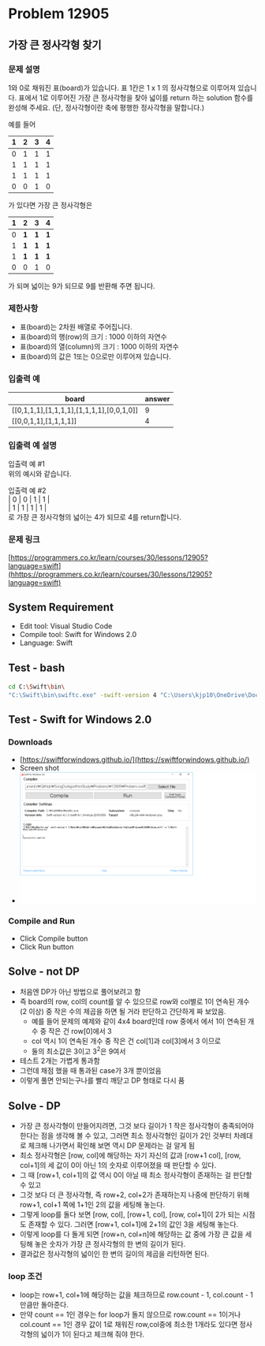 # Problem 12905

## 가장 큰 정사각형 찾기

### 문제 설명

1와 0로 채워진 표(board)가 있습니다. 표 1칸은 1 x 1 의 정사각형으로 이루어져 있습니다. 표에서 1로 이루어진 가장 큰 정사각형을 찾아 넓이를 return 하는 solution 함수를 완성해 주세요. (단, 정사각형이란 축에 평행한 정사각형을 말합니다.)

예를 들어

|1|2|3|4|
|-|-|-|-|
|0|1|1|1|
|1|1|1|1|
|1|1|1|1|
|0|0|1|0|

가 있다면 가장 큰 정사각형은

|1|2|3|4|
|-|-|-|-|
|0|**1**|**1**|**1**|
|1|**1**|**1**|**1**|
|1|**1**|**1**|**1**|
|0|0|1|0|

가 되며 넓이는 9가 되므로 9를 반환해 주면 됩니다.

### 제한사항

- 표(board)는 2차원 배열로 주어집니다.
- 표(board)의 행(row)의 크기 : 1000 이하의 자연수
- 표(board)의 열(column)의 크기 : 1000 이하의 자연수
- 표(board)의 값은 1또는 0으로만 이루어져 있습니다.

### 입출력 예

|board|answer|
|--|------|
|[[0,1,1,1],[1,1,1,1],[1,1,1,1],[0,0,1,0]]|9
|[[0,0,1,1],[1,1,1,1]]|4

### 입출력 예 설명

입출력 예 #1\
위의 예시와 같습니다.

입출력 예 #2\
| 0 | 0 | 1 | 1 |\
| 1 | 1 | 1 | 1 |\
로 가장 큰 정사각형의 넓이는 4가 되므로 4를 return합니다.

### 문제 링크

[https://programmers.co.kr/learn/courses/30/lessons/12905?language=swift](hhttps://programmers.co.kr/learn/courses/30/lessons/12905?language=swift)

## System Requirement

- Edit tool: Visual Studio Code
- Compile tool: Swift for Windows 2.0
- Language: Swift

## Test - bash

```bash
cd C:\Swift\bin\
"C:\Swift\bin\swiftc.exe" -swift-version 4 "C:\Users\kjp10\OneDrive\Documents\GitHub\SongDoAlgorithmStudy\Problems\12905\Problem.swift" -o "C:\Swift\RuntimeEnv\Problem.exe"
```

## Test - Swift for Windows 2.0

### Downloads

- [https://swiftforwindows.github.io/](https://swiftforwindows.github.io/)
- Screen shot
- ![SwiftForWindows2.png](SwiftForWindows2.png)

### Compile and Run

- Click Compile button
- Click Run button

## Solve - not DP

- 처음엔 DP가 아닌 방법으로 풀어보려고 함
- 즉 board의 row, col의 count를 알 수 있으므로 row와 col별로 1이 연속된 개수 (2 이상) 중 작은 수의 제곱을 하면 될 거라 판단하고 간단하게 짜 보았음.
  - 예를 들어 문제의 예제와 같이 4x4 board인데 row 중에서 에서 1이 연속된 개수 중 작은 건 row[0]에서 3
  - col 역시 1이 연속된 개수 중 작은 건 col[1]과 col[3]에서 3 이므로
  - 둘의 최소값은 3이고 3<sup>2</sup>은 9여서
- 테스트 2개는 가볍게 통과함
- 그런데 채점 했을 때 통과된 case가 3개 뿐이었음
- 이렇게 풀면 안되는구나를 빨리 깨닫고 DP 형태로 다시 품

## Solve - DP

- 가장 큰 정사각형이 만들어지려면, 그것 보다 길이가 1 작은 정사각형이 충족되어야 한다는 점을 생각해 볼 수 있고, 그러면 최소 정사각형인 길이가 2인 것부터 차례대로 체크해 나가면서 확인해 보면 역시 DP 문제라는 걸 알게 됨
- 최소 정사각형은 [row, col]에 해당하는 자기 자신의 값과 [row+1 col], [row, col+1]의 세 값이 0이 아닌 1의 숫자로 이루어졌을 때 판단할 수 있다.
- 그 때 [row+1, col+1]의 값 역시 0이 아닐 때 최소 정사각형이 존재하는 걸 판단할 수 있고
- 그것 보다 더 큰 정사각형, 즉 row+2, col+2가 존재하는지 나중에 판단하기 위해 row+1, col+1 쪽에 1+1인 2의 값을 세팅해 놓는다.
- 그렇게 loop를 돌다 보면 [row, col], [row+1, col], [row, col+1]이 2가 되는 시점도 존재할 수 있다. 그러면 [row+1, col+1]에 2+1의 값인 3을 세팅해 놓는다.
- 이렇게 loop를 다 돌게 되면 [row+n, col+n]에 해당하는 값 중에 가장 큰 값을 세팅해 놓은 숫자가 가장 큰 정사각형의 한 변의 길이가 된다.
- 결과값은 정사각형의 넓이인 한 변의 길이의 제곱을 리턴하면 된다.

### loop 조건

- loop는 row+1, col+1에 해당하는 값을 체크하므로 row.count - 1, col.count - 1 만큼만 돌아준다.
- 만약 count == 1인 경우는 for loop가 돌지 않으므로 row.count == 1이거나 col.count == 1인 경우 값이 1로 채워진 row,col중에 최소한 1개라도 있다면 정사각형의 넓이가 1이 된다고 체크해 줘야 한다.